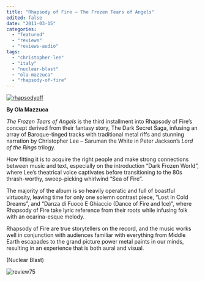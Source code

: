 ```yaml
---
title: "Rhapsody of Fire – The Frozen Tears of Angels"
edited: false
date: "2011-03-15"
categories:
  - "featured"
  - "reviews"
  - "reviews-audio"
tags:
  - "christopher-lee"
  - "italy"
  - "nuclear-blast"
  - "ola-mazzuca"
  - "rhapsody-of-fire"
---
```


[![](http://www.hellbound.ca/wp-content/uploads/2010/07/rhapsodyoff.jpg "rhapsodyoff")](http://www.hellbound.ca/wp-content/uploads/2010/07/rhapsodyoff.jpg)

**By Ola Mazzuca**

_The Frozen Tears of Angels_ is the third installment into Rhapsody of Fire’s concept derived from their fantasy story, The Dark Secret Saga, infusing an array of Baroque-tinged tracks with traditional metal riffs and stunning narration by Christopher Lee – Saruman the White in Peter Jackson’s _Lord of the Rings_ trilogy.

How fitting it is to acquire the right people and make strong connections between music and text, especially on the introduction “Dark Frozen World”, where Lee’s theatrical voice captivates before transitioning to the 80s thrash-worthy, sweep-picking whirlwind “Sea of Fire”.

The majority of the album is so heavily operatic and full of boastful virtuosity, leaving time for only one solemn contrast piece, “Lost In Cold Dreams”, and “Danza di Fuoco E Ghiaccio (Dance of Fire and Ice)”, where Rhapsody of Fire take lyric reference from their roots while infusing folk with an ocarina-esque melody.

Rhapsody of Fire are true storytellers on the record, and the music works well in conjunction with audiences familiar with everything from Middle Earth escapades to the grand picture power metal paints in our minds, resulting in an experience that is both aural and visual.

(Nuclear Blast)

![](http://www.hellbound.ca/wp-content/uploads/2009/09/review75.png "review75")
